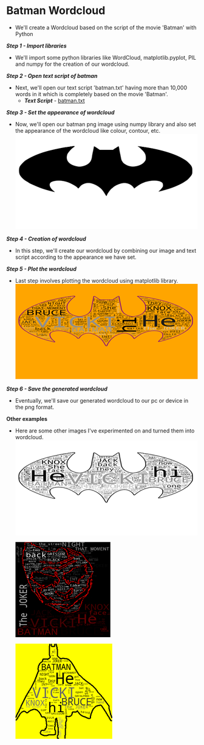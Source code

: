 # Batman Wordcloud
   - We'll create a Wordcloud based on the script of the movie 'Batman' with Python

**_Step 1 - Import libraries_**
   - We'll import some python libraries like WordCloud, matplotlib.pyplot, PIL and numpy for the creation of our wordcloud.

**_Step 2 - Open text script of batman_**
   - Next, we'll open our text script 'batman.txt' having more than 10,000 words in it which is completely based on the movie 'Batman'.
      - ***Text Script*** - [batman.txt](https://github.com/RawatMeghna/blob/main/Batman_Wordcloud/batman.txt)
      
**_Step 3 - Set the appearance of wordcloud_**
   - Now, we'll open our batman png image using numpy library and also set the appearance of the wordcloud like colour, contour, etc.  
     <img src="https://github.com/RawatMeghna/Batman_Wordcloud/blob/main/batman.png" width="500" height="250" />  

**_Step 4 - Creation of wordcloud_**
   - In this step, we'll create our wordcloud by combining our image and text script according to the appearance we have set.  

**_Step 5 - Plot the wordcloud_**
   - Last step involves plotting the wordcloud using matplotlib library.  
     <img src="https://github.com/RawatMeghna/Batman_Wordcloud/blob/main//batman_color_wordcloud.png" width="500" height="250" />  

**_Step 6 - Save the generated wordcloud_**
   - Eventually, we'll save our generated wordcloud to our pc or device in the png format.

**Other examples**
   - Here are some other images I've experimented on and turned them into wordcloud.  
     <img src="https://github.com/RawatMeghna/Batman_Wordcloud/blob/main/batman_bnw_wordcloud.png" width="500" height="250" />  
     
     
     <img src="https://github.com/RawatMeghna/Batman_Wordcloud/blob/main/batman_joker_wordcloud.png" width="250" height="250" />  
     
     
     ![Batman Silhouette](https://github.com/RawatMeghna/Batman_Wordcloud/blob/main/batman_silhouette_wordcloud.png)  
